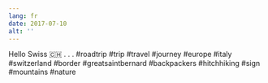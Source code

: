 ```yaml
---
lang: fr
date: 2017-07-10
alt: ''
---
```


Hello Swiss 🇨🇭
.
.
.
#roadtrip #trip #travel #journey #europe #italy #switzerland #border #greatsaintbernard #backpackers #hitchhiking #sign #mountains #nature
